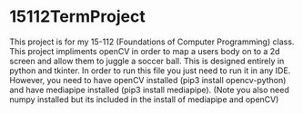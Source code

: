 # 15112TermProject
This project is for my 15-112 (Foundations of Computer Programming) class. This project impliments openCV in order to map a users body on to a 2d screen and allow them to juggle a soccer ball. This is designed entirely in python and tkinter.
In order to run this file you just need to run it in any IDE. However, you need to have openCV installed (pip3 install opencv-python) and have mediapipe installed (pip3 install mediapipe). (Note you also need numpy installed but its included in the install of mediapipe and openCV)